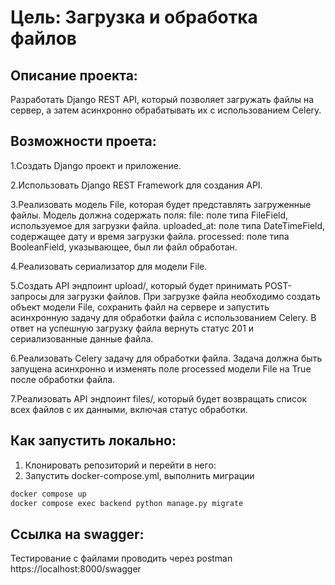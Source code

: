# Цель: Загрузка и обработка файлов

## Описание проекта:
Разработать Django REST API, который позволяет загружать файлы на сервер, а затем асинхронно обрабатывать их с использованием Celery.

## Возможности проета:
1.Создать Django проект и приложение.

2.Использовать Django REST Framework для создания API.

3.Реализовать модель File, которая будет представлять загруженные файлы. Модель должна содержать поля:
file: поле типа FileField, используемое для загрузки файла.
uploaded_at: поле типа DateTimeField, содержащее дату и время загрузки файла.
processed: поле типа BooleanField, указывающее, был ли файл обработан.

4.Реализовать сериализатор для модели File.

5.Создать API эндпоинт upload/, который будет принимать POST-запросы для загрузки файлов. При загрузке файла необходимо создать объект модели File, сохранить файл на сервере и запустить асинхронную задачу для обработки файла с использованием Celery. В ответ на успешную загрузку файла вернуть статус 201 и сериализованные данные файла.

6.Реализовать Celery задачу для обработки файла. Задача должна быть запущена асинхронно и изменять поле processed модели File на True после обработки файла.

7.Реализовать API эндпоинт files/, который будет возвращать список всех файлов с их данными, включая статус обработки.

## Как запустить локально:

1. Клонировать репозиторий и перейти в него:
3. Запустить docker-compose.yml, выполнить миграции

```bash
docker compose up
docker compose exec backend python manage.py migrate
```


## Cсылка на swagger:
Тестирование с файлами проводить через postman
https://localhost:8000/swagger
